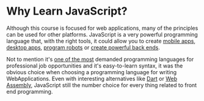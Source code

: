 # Why Learn JavaScript?

Although this course is focused for web applications, many of the principles can be used for other platforms. JavaScript is a very powerful programming language that, with the right tools, it could allow you to create [mobile apps](https://reactnative.dev/), [desktop apps](https://www.electronjs.org/es/), [program robots](https://www.bouvet.no/bouvet-deler/utbrudd/learning-javascript-and-arduino-programming-with-johnny-five) or [create powerful back ends](https://expressjs.com/). 

Not to mention it's [one of the most](https://www.devjobsscanner.com/blog/top-8-most-demanded-languages-in-2022/) demanded programming languages for professional job opportunities and it's easy-to-learn syntax, it was the obvious choice when choosing a programming  language for writing WebApplications. Even with interesting alternatives like [Dart](https://dart.dev/) or [Web Assembly](https://webassembly.org/), JavaScript still the number choice for every thing related to front end programming.